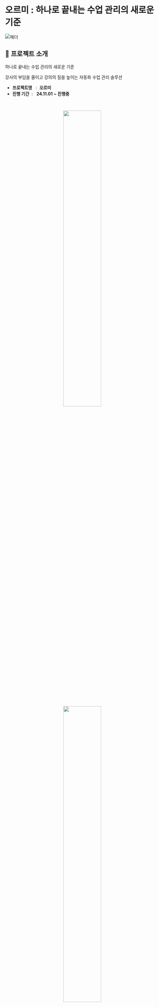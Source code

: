 # 오르미 : 하나로 끝내는 수업 관리의 새로운 기준

![헤더](https://github.com/user-attachments/assets/23f94a71-4056-452a-820f-f70542de8452)


## 📍 프로젝트 소개
  
  하나로 끝내는 수업 관리의 새로운 기준 
  
  강사의 부담을 줄이고 강의의 질을 높이는 자동화 수업 관리 솔루션

- **프로젝트명** &nbsp; :&nbsp;
  **오르미**
- **진행 기간** &nbsp;: &nbsp;
  **24.11.01 ~ 진행중**



<br/>

<p align="center">
  <img src="https://github.com/user-attachments/assets/d0737378-f6fb-4de2-aa8f-d4df360f1b76" width="49.7%">
  <img src="https://github.com/user-attachments/assets/2b740a93-a209-4fa2-8e16-2b53dbcc1aaf" width="49.7%">
</p>
<p align="center">
  <img src="https://github.com/user-attachments/assets/501ee543-0429-4b4d-8800-e6ba8a7adb96" width="49.7%">
  <img src="https://github.com/user-attachments/assets/91fc3c3e-62f7-477e-8f2c-1156803e078d" width="49.7%">
</p>
<p >
  <img src="https://github.com/user-attachments/assets/483b5151-edd4-4bec-af38-1b3884925ed2" width="49.7%">
  <!--<img src="" width="45%">-->
</p>


## 기술 스택

**프레임워크 및 라이브러리**

<img src="https://img.shields.io/badge/Flutter-02569B?style=for-the-badge&logo=Flutter&logoColor=white"> <img src="https://img.shields.io/badge/SpringBoot-6DB33F?style=for-the-badge&logo=SpringBoot&logoColor=white"> <img src="https://img.shields.io/badge/React-61DAFB?style=for-the-badge&logo=React&logoColor=white">

**상태 관리**

<img src="https://img.shields.io/badge/getX-8A2BE2?style=for-the-badge&logo=getX&logoColor=white"> <img src="https://img.shields.io/badge/Bloc-8A2BE2?style=for-the-badge&logo=bloc&logoColor=white">

**데이터베이스, 인증**

  <img src="https://img.shields.io/badge/PostgreSQL-4169E1?style=for-the-badge&logo=PostgreSQL&logoColor=white"> <img src="https://img.shields.io/badge/Firebase Authentication-DD2C00?style=for-the-badge&logo=Firebase&logoColor=white"> <img src="https://img.shields.io/badge/jsonwebtokens-000000?style=for-the-badge&logo=jsonwebtokens&logoColor=white"> <img src="https://img.shields.io/badge/auth0-EB5424?style=for-the-badge&logo=auth0&logoColor=white"> 

**모니터링**

  <img src="https://img.shields.io/badge/Firebase Crashlytics-DD2C00?style=for-the-badge&logo=Firebase&logoColor=white"> <img src="https://img.shields.io/badge/Firebase Performance Monitoring-DD2C00?style=for-the-badge&logo=Firebase&logoColor=white"> <img src="https://img.shields.io/badge/Prometheus-E6522C?style=for-the-badge&logo=prometheus&logoColor=white"> <img src="https://img.shields.io/badge/Grafana-F46800?style=for-the-badge&logo=grafana&logoColor=white"> 

**협업, 설계**

<img src="https://img.shields.io/badge/Notion-000000?style=for-the-badge&logo=Notion&logoColor=white"> <img src="https://img.shields.io/badge/FIGMA-pink?style=for-the-badge&logo=FIGMA&logoColor=white"> <img src="https://img.shields.io/badge/github-181717?style=for-the-badge&logo=github&logoColor=white"> <img src="https://img.shields.io/badge/VSCODE-007ACC?style=for-the-badge&logo=visualstudiocode&logoColor=white"> <img src="https://img.shields.io/badge/intelliJ-000000?style=for-the-badge&logo=intellijidea&logoColor=white"> 

<br/>


## [✏️ 앱스토어(IOS) 바로가기]() 
## [✏️ 플레이스토어(android) 바로가기]()
## [✏️ 웹사이트 바로가기](https://ormee-mvp.web.app/)
